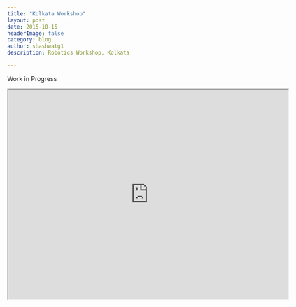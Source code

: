 ```yaml
---
title: "Kolkata Workshop"
layout: post
date: 2015-10-15 
headerImage: false
category: blog
author: shashwatg1
description: Robotics Workshop, Kolkata

---
```

<p>Work in Progress</p>

<p align="center">
  <iframe src="https://www.google.com/maps/d/embed?mid=1HOajik6DLhdXdHaD9pbOxSmn12pGwaZH" width="640" height="480"></iframe>
</p>


